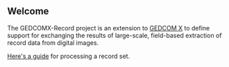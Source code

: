 Welcome
-------

The GEDCOMX-Record project is an extension to [GEDCOM X](http://www.gedcomx.org) to define support for
exchanging the results of large-scale, field-based extraction of record data from digital images.

[Here's a guide](Processing-Gedcomx-Record.md) for processing a record set.
